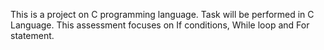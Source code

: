 This is a project on C programming language. Task will be performed in C Language.
This assessment focuses on If conditions, While loop and For statement.
